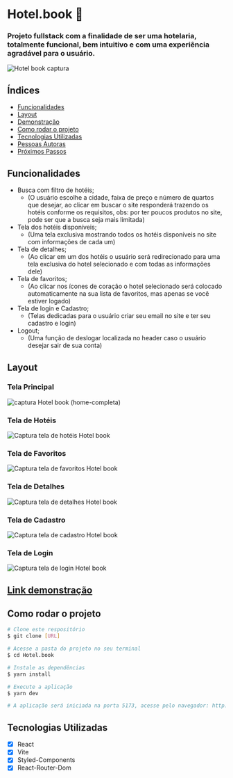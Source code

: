 # Hotel.book 🏤
### Projeto fullstack com a finalidade de ser uma hotelaria, totalmente funcional, bem intuitivo e com uma experiência agradável para o usuário.

![Hotel book captura](https://github.com/Renanjuniior6/Hotel.book-front_end/assets/106713211/5473c1d9-43c7-4bdd-a397-53afde8e85c1)

## Índices
- [Funcionalidades](#funcionalidades)
- [Layout](#layout)
- [Demonstração](#link-demonstração)
- [Como rodar o projeto](#como-rodar-o-projeto)
- [Tecnologias Utilizadas](#tecnologias-utilizadas)
- [Pessoas Autoras](#pessoas-autoras)
- [Próximos Passos](#próximos-passos)

## Funcionalidades
- Busca com filtro de hotéis; 
  - (O usuário escolhe a cidade, faixa de preço e número de quartos que desejar, ao clicar em buscar o site responderá trazendo os hotéis conforme os requisitos, obs: por ter poucos produtos no site, pode ser que a busca seja mais limitada)
- Tela dos hotéis disponíveis; 
  - (Uma tela exclusiva mostrando todos os hotéis disponíveis no site com informações de cada um)
- Tela de detalhes; 
  - (Ao clicar em um dos hotéis o usuário será redirecionado para uma tela exclusiva do hotel selecionado e com todas as informações dele)
- Tela de favoritos; 
  - (Ao clicar nos ícones de coração o hotel selecionado será colocado automaticamente na sua lista de favoritos, mas apenas se você estiver logado)
- Tela de login e Cadastro;
   - (Telas dedicadas para o usuário criar seu email no site e ter seu cadastro e login)
- Logout;
   - (Uma função de deslogar localizada no header caso o usuário desejar sair de sua conta)

## Layout 

### Tela Principal
![captura Hotel book (home-completa)](https://github.com/Renanjuniior6/Hotel.book-front_end/assets/106713211/1b90899b-8175-4185-9519-706d71040535)

### Tela de Hotéis 
![Captura tela de hotéis Hotel book](https://github.com/Renanjuniior6/Hotel.book-front_end/assets/106713211/b59f9223-3795-426b-b238-c22d7da42c69)

### Tela de Favoritos 
![Captura tela de favoritos Hotel book](https://github.com/Renanjuniior6/Hotel.book-front_end/assets/106713211/ed42b183-5b0f-4edd-b175-7a44b6c5de7c)

### Tela de Detalhes 
![Captura tela de detalhes Hotel book](https://github.com/Renanjuniior6/Hotel.book-front_end/assets/106713211/4b849fb8-5fd9-4d93-bb29-c7f7139e1854)

### Tela de Cadastro 
![Captura tela de cadastro Hotel book](https://github.com/Renanjuniior6/Hotel.book-front_end/assets/106713211/8b12280a-d001-4a54-9fe7-d1304a748c03)

### Tela de Login
![Captura tela de login Hotel book](https://github.com/Renanjuniior6/Hotel.book-front_end/assets/106713211/22d6fbae-dea7-4ebb-a965-31b5352314f1)

## [Link demonstração](https://hotel-book-front-end.vercel.app/)

## Como rodar o projeto
```bash
# Clone este respositório
$ git clone [URL]

# Acesse a pasta do projeto no seu terminal
$ cd Hotel.book

# Instale as dependências
$ yarn install

# Execute a aplicação
$ yarn dev

# A aplicação será iniciada na porta 5173, acesse pelo navegador: http://localhost:5173
```
## Tecnologias Utilizadas
- [X] React
- [X] Vite
- [X] Styled-Components
- [X] React-Router-Dom 
